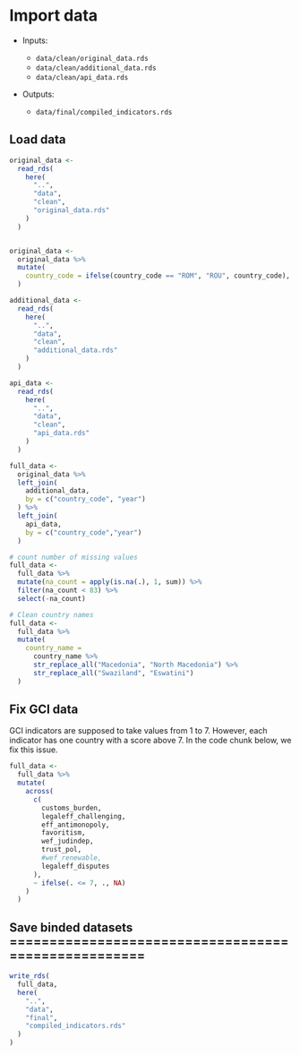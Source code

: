 # Import data

- Inputs:
  - `data/clean/original_data.rds`
  - `data/clean/additional_data.rds`
  - `data/clean/api_data.rds`

- Outputs:
  - `data/final/compiled_indicators.rds`

## Load data


```r
original_data <-
  read_rds(
    here(
      "..",
      "data",
      "clean",
      "original_data.rds"
    )
  )


original_data <-
  original_data %>%
  mutate(
    country_code = ifelse(country_code == "ROM", "ROU", country_code),
  )
```



```r
additional_data <-
  read_rds(
    here(
      "..",
      "data",
      "clean",
      "additional_data.rds"
    )
  )

api_data <-
  read_rds(
    here(
      "..",
      "data",
      "clean",
      "api_data.rds"
    )
  )

full_data <-
  original_data %>%
  left_join(
    additional_data,
    by = c("country_code", "year")
  ) %>%
  left_join(
    api_data,
    by = c("country_code","year")
  )
```


```r
# count number of missing values
full_data <-
  full_data %>%
  mutate(na_count = apply(is.na(.), 1, sum)) %>%
  filter(na_count < 83) %>%
  select(-na_count)

# Clean country names
full_data <-
  full_data %>%
  mutate(
    country_name =
      country_name %>%
      str_replace_all("Macedonia", "North Macedonia") %>%
      str_replace_all("Swaziland", "Eswatini")
  )
```

## Fix GCI data

GCI indicators are supposed to take values from 1 to 7. However, each indicator has one country with a score above 7. In the code chunk below, we fix this issue.


```r
full_data <-
  full_data %>%
  mutate(
    across(
      c(
        customs_burden,
        legaleff_challenging,
        eff_antimonopoly,
        favoritism,
        wef_judindep,
        trust_pol,
        #wef_renewable,
        legaleff_disputes
      ),
      ~ ifelse(. <= 7, ., NA)
    )
  )
```

## Save binded datasets ====================================================


```r
write_rds(
  full_data,
  here(
    "..",
    "data",
    "final",
    "compiled_indicators.rds"
  )
)
```
